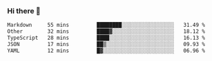 ### Hi there 👋

<!--
**WShiBin/WShiBin** is a ✨ _special_ ✨ repository because its `README.md` (this file) appears on your GitHub profile.

Here are some ideas to get you started:

- 🔭 I’m currently working on ...
- 🌱 I’m currently learning ...
- 👯 I’m looking to collaborate on ...
- 🤔 I’m looking for help with ...
- 💬 Ask me about ...
- 📫 How to reach me: ...
- 😄 Pronouns: ...
- ⚡ Fun fact: ...
-->

<!--START_SECTION:waka-->

```txt
Markdown     55 mins         ████████░░░░░░░░░░░░░░░░░   31.49 %
Other        32 mins         ████▓░░░░░░░░░░░░░░░░░░░░   18.12 %
TypeScript   28 mins         ████░░░░░░░░░░░░░░░░░░░░░   16.13 %
JSON         17 mins         ██▒░░░░░░░░░░░░░░░░░░░░░░   09.93 %
YAML         12 mins         █▓░░░░░░░░░░░░░░░░░░░░░░░   06.96 %
```

<!--END_SECTION:waka-->
